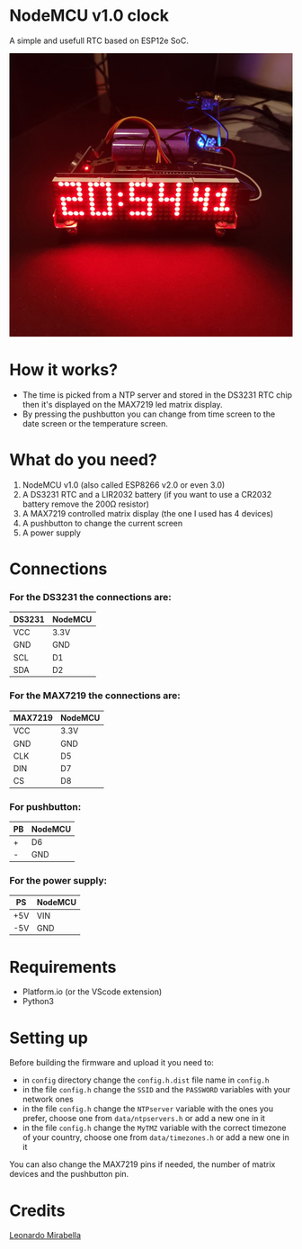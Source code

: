 # NodeMCU v1.0 clock

A simple and usefull RTC based on ESP12e SoC.

![alt text](images/nodemcu_rtc.png)

# How it works?
- The time is picked from a NTP server and stored in the DS3231 RTC chip then it's displayed on the MAX7219 led matrix display.
- By pressing the pushbutton you can change from time screen to the date screen or the temperature screen.

# What do you need?

1. NodeMCU v1.0 (also called ESP8266 v2.0 or even 3.0)
2. A DS3231 RTC and a LIR2032 battery (if you want to use a CR2032 battery remove the 200Ω resistor)
3. A MAX7219 controlled matrix display (the one I used has 4 devices)
4. A pushbutton to change the current screen
5. A power supply

# Connections

### For the DS3231 the connections are:
  
| DS3231 | NodeMCU |
| ----------- | ----------- |
| VCC | 3.3V |
| GND | GND |
| SCL | D1 |
| SDA | D2 |

### For the MAX7219 the connections are:

| MAX7219 | NodeMCU |
| ----------- | ----------- |
| VCC | 3.3V |
| GND | GND |
| CLK | D5 |
| DIN | D7 |
| CS | D8 |

### For pushbutton:

| PB | NodeMCU |
| ----------- | ----------- |
|  + | D6 |
|  - | GND |
    
### For the power supply:

| PS | NodeMCU |
| ----------- | ----------- |
| +5V | VIN |
| -5V | GND |

# Requirements

- Platform.io (or the VScode extension)
- Python3

# Setting up

Before building the firmware and upload it you need to:
- in `config` directory change the `config.h.dist` file name in `config.h` 
- in the file `config.h` change the `SSID` and the `PASSWORD` variables with your network ones
- in the file `config.h` change the `NTPserver` variable with the ones you prefer, choose one from `data/ntpservers.h` or add a new one in it
- in the file `config.h` change the `MyTMZ` variable with the correct timezone of your country, choose one from `data/timezones.h` or add a new one in it
  
You can also change the MAX7219 pins if needed, the number of matrix devices and the pushbutton pin.

# Credits

[Leonardo Mirabella](https://github.com/infra-blue)
